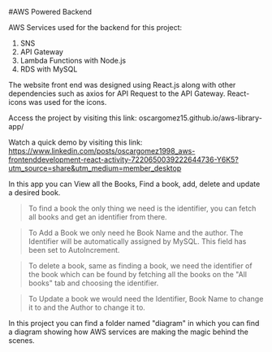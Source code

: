 #AWS Powered Backend

AWS Services used for the backend for this project:
1. SNS
2. API Gateway
3. Lambda Functions with Node.js
4. RDS with MySQL

The website front end was designed using React.js along with other dependencies such as axios for API Request to the API Gateway. React-icons was used for the icons.

Access the project by visiting this link:
oscargomez15.github.io/aws-library-app/

Watch a quick demo by visiting this link:
https://www.linkedin.com/posts/oscargomez1998_aws-frontenddevelopment-react-activity-7220650039222644736-Y6K5?utm_source=share&utm_medium=member_desktop

In this app you can View all the Books, Find a book, add, delete and update a desired book.

> To find a book the only thing we need is the identifier, you can fetch all books and get an identifier from there.

> To Add a Book we only need he Book Name and the author. The Identifier will be automatically assigned by MySQL. This field has been set to AutoIncrement.

>To delete a book, same as finding a book, we need the identifier of the book which can be found by fetching all the books on the "All books" tab and choosing the identifier.

>To Update a book we would need the Identifier, Book Name to change it to and the Author to change it to.

In this project you can find a folder named "diagram" in which you can find a diagram showing how AWS services are making the magic behind the scenes.
